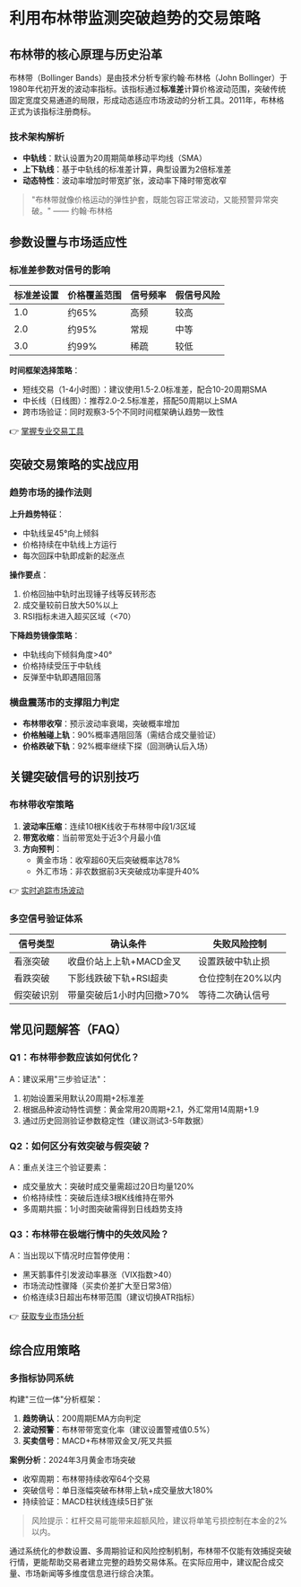 # 利用布林带监测突破趋势的交易策略

## 布林带的核心原理与历史沿革

布林带（Bollinger Bands）是由技术分析专家约翰·布林格（John Bollinger）于1980年代初开发的波动率指标。该指标通过**标准差**计算价格波动范围，突破传统固定宽度交易通道的局限，形成动态适应市场波动的分析工具。2011年，布林格正式为该指标注册商标。

### 技术架构解析
- **中轨线**：默认设置为20周期简单移动平均线（SMA）
- **上下轨线**：基于中轨线的标准差计算，典型设置为2倍标准差
- **动态特性**：波动率增加时带宽扩张，波动率下降时带宽收窄

> "布林带就像价格运动的弹性护套，既能包容正常波动，又能预警异常突破。" —— 约翰·布林格

## 参数设置与市场适应性

### 标准差参数对信号的影响
| 标准差设置 | 价格覆盖范围 | 信号频率 | 假信号风险 |
|------------|--------------|----------|------------|
| 1.0        | 约65%        | 高频     | 较高       |
| 2.0        | 约95%        | 常规     | 中等       |
| 3.0        | 约99%        | 稀疏     | 较低       |

**时间框架选择策略**：
- 短线交易（1-4小时图）：建议使用1.5-2.0标准差，配合10-20周期SMA
- 中长线（日线图）：推荐2.0-2.5标准差，搭配50周期以上SMA
- 跨市场验证：同时观察3-5个不同时间框架确认趋势一致性

👉 [掌握专业交易工具](https://bit.ly/okx_welcome)

## 突破交易策略的实战应用

### 趋势市场的操作法则
**上升趋势特征**：
- 中轨线呈45°向上倾斜
- 价格持续在中轨线上方运行
- 每次回踩中轨即成新的起涨点

**操作要点**：
1. 价格回抽中轨时出现锤子线等反转形态
2. 成交量较前日放大50%以上
3. RSI指标未进入超买区域（<70）

**下降趋势镜像策略**：
- 中轨线向下倾斜角度>40°
- 价格持续受压于中轨线
- 反弹至中轨即遇阻回落

### 横盘震荡市的支撑阻力判定
- **布林带收窄**：预示波动率衰竭，突破概率增加
- **价格触碰上轨**：90%概率遇阻回落（需结合成交量验证）
- **价格跌破下轨**：92%概率继续下探（回测确认后入场）

## 关键突破信号的识别技巧

### 布林带收窄策略
1. **波动率压缩**：连续10根K线收于布林带中段1/3区域
2. **带宽收缩**：当前带宽处于近3个月最小值
3. **方向预判**：
   - 黄金市场：收窄超60天后突破概率达78%
   - 外汇市场：非农数据前3天突破成功率提升40%

👉 [实时追踪市场波动](https://bit.ly/okx_welcome)

### 多空信号验证体系
| 信号类型 | 确认条件 | 失败风险控制 |
|----------|----------|--------------|
| 看涨突破 | 收盘价站上上轨+MACD金叉 | 设置跌破中轨止损 |
| 看跌突破 | 下影线跌破下轨+RSI超卖 | 仓位控制在20%以内 |
| 假突破识别 | 带量突破后1小时内回撤>70% | 等待二次确认信号 |

## 常见问题解答（FAQ）

### Q1：布林带参数应该如何优化？
A：建议采用"三步验证法"：
1. 初始设置采用默认20周期+2标准差
2. 根据品种波动特性调整：黄金常用20周期+2.1，外汇常用14周期+1.9
3. 通过历史回测验证参数稳定性（建议测试3-5年数据）

### Q2：如何区分有效突破与假突破？
A：重点关注三个验证要素：
- 成交量放大：突破时成交量需超过20日均量120%
- 价格持续性：突破后连续3根K线维持在带外
- 多周期共振：1小时图突破需得到日线趋势支持

### Q3：布林带在极端行情中的失效风险？
A：当出现以下情况时应暂停使用：
- 黑天鹅事件引发波动率暴涨（VIX指数>40）
- 市场流动性骤降（买卖价差扩大至日常3倍）
- 价格连续3日超出布林带范围（建议切换ATR指标）

👉 [获取专业市场分析](https://bit.ly/okx_welcome)

## 综合应用策略

### 多指标协同系统
构建"三位一体"分析框架：
1. **趋势确认**：200周期EMA方向判定
2. **波动预警**：布林带带宽变化率（建议设置警戒值0.5%）
3. **买卖信号**：MACD+布林带双金叉/死叉共振

**案例分析**：2024年3月黄金市场突破
- 收窄周期：布林带持续收窄64个交易
- 突破信号：单日涨幅突破布林带上轨+成交量放大180%
- 持续验证：MACD柱状线连续5日扩张

> 风险提示：杠杆交易可能带来超额风险，建议将单笔亏损控制在本金的2%以内。

通过系统化的参数设置、多周期验证和风险控制机制，布林带不仅能有效捕捉突破行情，更能帮助交易者建立完整的趋势交易体系。在实际应用中，建议配合成交量、市场新闻等多维度信息进行综合决策。